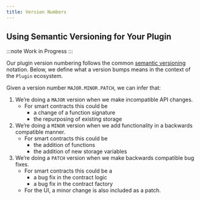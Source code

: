 ```yaml
---
title: Version Numbers
---
```


## Using Semantic Versioning for Your Plugin

:::note
Work in Progress
:::

<!--TODO: This needs a core team discussion-->

Our plugin version numbering follows the common [semantic versioning](https://semver.org/) notation. Below, we define what a version bumps means in the context of the `Plugin` ecosystem.

Given a version number `MAJOR.MINOR.PATCH`, we can infer that:

1. We’re doing a `MAJOR` version when we make incompatible API changes.
   - For smart contracts this could be
     - a change of a function signature
     - the repurposing of existing storage
2. We’re doing a `MINOR` version when we add functionality in a backwards compatible manner.
   - For smart contracts this could be
     - the addition of functions
     - the addition of new storage variables
3. We’re doing a `PATCH` version when we make backwards compatible bug fixes.
   - For smart contracts this could be a
     - a bug fix in the contract logic
     - a bug fix in the contract factory
   - For the UI, a minor change is also included as a patch.
